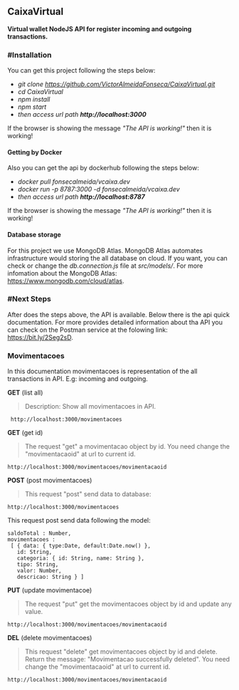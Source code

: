 ## CaixaVirtual

**Virtual wallet NodeJS API for register incoming and outgoing transactions.**

### #Installation

You can get this project following the steps below:

- *git clone https://github.com/VictorAlmeidaFonseca/CaixaVirtual.git*
- *cd CaixaVirtual*
- *npm install*
- *npm start*
- *then access url path **http://localhost:3000***

If the browser is showing the message *"The API is working!"* then it is working!

#### Getting by Docker

Also you can get the api by dockerhub following the steps below:

- *docker pull fonsecalmeida/vcaixa.dev*
- *docker run -p 8787:3000 -d fonsecalmeida/vcaixa.dev*
- *then access url path **http://localhost:8787*** 

If the browser is showing the message *"The API is working!"* then it is working!

#### Database storage


For this project we use MongoDB Atlas. MongoDB Atlas automates infrastructure would storing the all database on cloud. If you want, you can check or change the *db.connection.js* file at *src/models/*. For more infomation about the MongoDB Atlas: https://www.mongodb.com/cloud/atlas.


### #Next Steps

After does the steps above, the API is available. Below there is the api quick documentation. For more provides detailed information about tha API you can check on the Postman service at the folowing link: https://bit.ly/2Seg2sD.

### Movimentacoes
 
 In this documentation movimentacoes is representation of the all transactions in API. E.g: incoming and outgoing.

**GET** (list all)
> Description: Show all movimentacoes in API.
```
 http://localhost:3000/movimentacoes
 ```

**GET** (get id)
>The request "get" a movimentacao object by id. You need change the "movimentacaoid" at url to current id.
```
http://localhost:3000/movimentacoes/movimentacaoid
```


**POST** (post movimentacoes)
> This request "post" send data to database:
```
http://localhost:3000/movimentacoes
```

This request post send data following the model:
```
saldoTotal : Number, 
movimentacoes : 
 [ { data: { type:Date, default:Date.now() },
   id: String, 
   categoria: { id: String, name: String }, 
   tipo: String, 
   valor: Number, 
   descricao: String } ]
```
**PUT** (update movimentacoe)
> The request "put" get the movimentacoes object by id and update any value.
```
http://localhost:3000/movimentacoes/movimentacaoid
```

**DEL** (delete movimentacoes)
> This request "delete" get movimentacoes object by id and delete. Return the message: "Movimentacao successfully deleted". You need change the "movimentacaoid" at url to current id.
```
http://localhost:3000/movimentacoes/movimentacaoid
```


